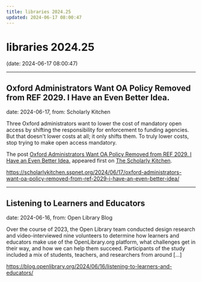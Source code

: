 ```yaml
---
title: libraries 2024.25
updated: 2024-06-17 08:00:47
---
```


# libraries 2024.25

(date: 2024-06-17 08:00:47)

---

## Oxford Administrators Want OA Policy Removed from REF 2029. I Have an Even Better Idea.

date: 2024-06-17, from: Scholarly Kitchen

<p>Three Oxford administrators want to lower the cost of mandatory open access by shifting the responsibility for enforcement to funding agencies. But that doesn't lower costs at all; it only shifts them. To truly lower costs, stop trying to make open access mandatory.</p>
<p>The post <a href="https://scholarlykitchen.sspnet.org/2024/06/17/oxford-administrators-want-oa-policy-removed-from-ref-2029-i-have-an-even-better-idea/">Oxford Administrators Want OA Policy Removed from REF 2029. I Have an Even Better Idea.</a> appeared first on <a href="https://scholarlykitchen.sspnet.org">The Scholarly Kitchen</a>.</p>
 

<https://scholarlykitchen.sspnet.org/2024/06/17/oxford-administrators-want-oa-policy-removed-from-ref-2029-i-have-an-even-better-idea/>

---

## Listening to Learners and Educators

date: 2024-06-16, from: Open Library Blog

Over the course of 2023, the Open Library team conducted design research and video-interviewed nine volunteers to determine how learners and educators make use of the OpenLibrary.org platform, what challenges get in their way, and how we can help them succeed. Participants of the study included a mix of students, teachers, and researchers from around [&#8230;] 

<https://blog.openlibrary.org/2024/06/16/listening-to-learners-and-educators/>

